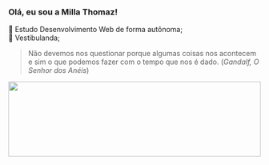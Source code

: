 ### Olá, eu sou a Milla Thomaz!

🎃 Estudo Desenvolvimento Web de forma autônoma;  
🍂 Vestibulanda;

> Não devemos nos questionar porque algumas coisas nos acontecem e sim o que podemos fazer com o tempo que nos é dado. (*Gandalf, O Senhor dos Anéis*)

<div>
  <img height='150em' width='100%' src='https://github-readme-stats.vercel.app/api/top-langs/?username=thomillaz&layout=compact&theme=gruvbox'/>
</div>
